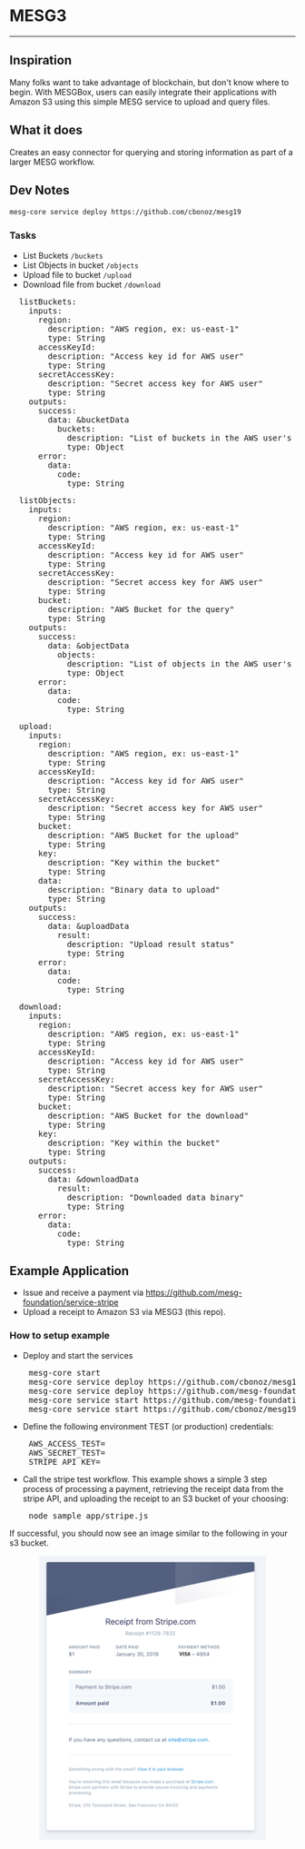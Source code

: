 # MESG3
---

## Inspiration
Many folks want to take advantage of blockchain, but don't know where to begin. With MESGBox, users can easily integrate their applications with Amazon S3 using this simple MESG service to upload and query files.

## What it does
Creates an easy connector for querying and storing information as part of a larger MESG workflow.

## Dev Notes
```bash
mesg-core service deploy https://github.com/cbonoz/mesg19
```

<!-- ### Events -->

### Tasks
* List Buckets `/buckets`
* List Objects in bucket `/objects`
* Upload file to bucket `/upload`
* Download file from bucket `/download`

<pre>
  listBuckets:
    inputs:
      region:
        description: "AWS region, ex: us-east-1"
        type: String
      accessKeyId:
        description: "Access key id for AWS user"
        type: String
      secretAccessKey:
        description: "Secret access key for AWS user"
        type: String
    outputs:
      success:
        data: &bucketData
          buckets:
            description: "List of buckets in the AWS user's region"
            type: Object
      error:
        data:
          code:
            type: String
</pre>
<pre>
  listObjects:
    inputs:
      region:
        description: "AWS region, ex: us-east-1"
        type: String
      accessKeyId:
        description: "Access key id for AWS user"
        type: String
      secretAccessKey:
        description: "Secret access key for AWS user"
        type: String
      bucket:
        description: "AWS Bucket for the query"
        type: String
    outputs:
      success:
        data: &objectData
          objects:
            description: "List of objects in the AWS user's bucket (up to 1000 items)"
            type: Object
      error:
        data:
          code:
            type: String
</pre>
<pre>
  upload:
    inputs:
      region:
        description: "AWS region, ex: us-east-1"
        type: String
      accessKeyId:
        description: "Access key id for AWS user"
        type: String
      secretAccessKey:
        description: "Secret access key for AWS user"
        type: String
      bucket:
        description: "AWS Bucket for the upload"
        type: String
      key:
        description: "Key within the bucket"
        type: String
      data:
        description: "Binary data to upload"
        type: String
    outputs:
      success:
        data: &uploadData
          result:
            description: "Upload result status"
            type: String
      error:
        data:
          code:
            type: String
</pre>
<pre>
  download:
    inputs:
      region:
        description: "AWS region, ex: us-east-1"
        type: String
      accessKeyId:
        description: "Access key id for AWS user"
        type: String
      secretAccessKey:
        description: "Secret access key for AWS user"
        type: String
      bucket:
        description: "AWS Bucket for the download"
        type: String
      key:
        description: "Key within the bucket"
        type: String
    outputs:
      success:
        data: &downloadData
          result:
            description: "Downloaded data binary"
            type: String
      error:
        data:
          code:
            type: String
</pre>

## Example Application
* Issue and receive a payment via https://github.com/mesg-foundation/service-stripe
* Upload a receipt to Amazon S3 via MESG3 (this repo).

### How to setup example
* Deploy and start the services
<pre>
    mesg-core start
    mesg-core service deploy https://github.com/cbonoz/mesg19
    mesg-core service deploy https://github.com/mesg-foundation/service-stripe
    mesg-core service start https://github.com/mesg-foundation/service-stripe
    mesg-core service start https://github.com/cbonoz/mesg19
</pre>
* Define the following environment TEST (or production) credentials:
<pre>
    AWS_ACCESS_TEST=<YOUR_AWS_ACCESS_KEY_HERE>
    AWS_SECRET_TEST=<YOUR_AWS_SECRET_KEY_HERE>
    STRIPE_API_KEY=<YOUR_STRIPE_API_KEY>
</pre>
* Call the stripe test workflow. This example shows a simple 3 step process of processing a payment, retrieving the receipt data from the stripe API, and uploading the receipt to an S3 bucket of your choosing:
<pre>
    node sample_app/stripe.js
</pre>
If successful, you should now see an image similar to the following in your s3 bucket.
<div align="center">
    <img style="width: 400px" src="./img/sample_receipt.png"/>
</div>
